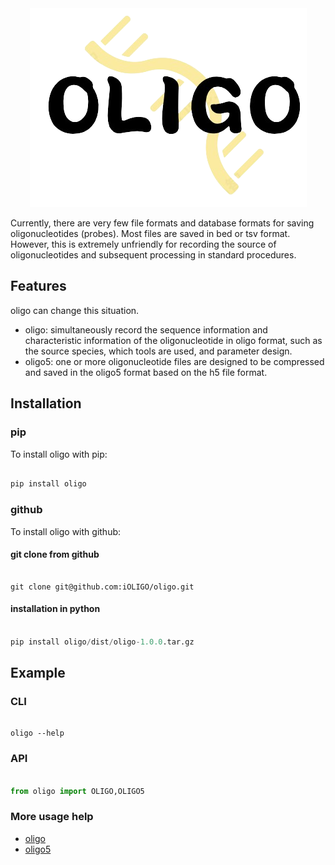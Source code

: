 

<div align="center">

<img src="./docs/imgs/oligo_logo.png">

</div>


Currently, there are very few file formats and database formats for saving oligonucleotides (probes). Most files are saved in bed or tsv format. However, this is extremely unfriendly for recording the source of oligonucleotides and subsequent processing in standard procedures.

## Features

oligo can change this situation. 

+ oligo: simultaneously record the sequence information and characteristic information of the oligonucleotide in oligo format, such as the source species, which tools are used, and parameter design.
+ oligo5: one or more oligonucleotide files are designed to be compressed and saved in the oligo5 format based on the h5 file format.

## Installation

### pip

To install oligo with pip:

```python

pip install oligo

```

### github

To install oligo with github:

#### git clone from github

```shell

git clone git@github.com:iOLIGO/oligo.git

```

#### installation in python

```python

pip install oligo/dist/oligo-1.0.0.tar.gz

```

## Example

### CLI

```shell

oligo --help

```

### API

```python

from oligo import OLIGO,OLIGO5

```


### More usage help

- [oligo](https://github.com/iOLIGO/oligo/blob/main/docs/oligo.md)
- [oligo5](https://github.com/iOLIGO/oligo/blob/main/docs/oligo5.md)